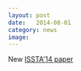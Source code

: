 ```yaml
---
layout: post
date:   2014-08-01
category: news
image: 
---
```


New [ISSTA'14 paper]({{"/publications"|relative_url}})